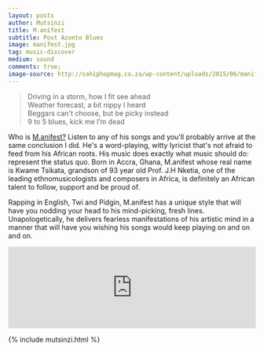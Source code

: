 ```yaml
---
layout: posts
author: Mutsinzi
title: M.anifest
subtitle: Post Azonto Blues
image: manifest.jpg
tag: music-discover
medium: sound
comments: true;
image-source: http://sahiphopmag.co.za/wp-content/uploads/2015/06/manifest.jpg
---
```


> Driving in a storm, how I fit see ahead<br/>
Weather forecast, a bit nippy I heard<br/>
Beggars can't choose, but be picky instead<br/>
9 to 5 blues, kick me I’m dead<br/>

Who is <a href="http://manifestmc.com/">M.anifest?</a> Listen to any of his songs and you'll probably arrive at the same conclusion I did. He's a word-playing, witty lyricist that's not afraid to feed from his African roots. His music does exactly what music should do: represent the status quo. Born in Accra, Ghana, M.anifest whose real name is Kwame Tsikata, grandson of 93 year old Prof. J.H Nketia, one of the leading ethnomusicologists and composers in Africa, is definitely an African talent to follow, support and be proud of.

Rapping in English, Twi and Pidgin, M.anifest has a unique style that will have you nodding your head to his mind-picking, fresh lines. Unapologetically, he delivers fearless manifestations of his artistic mind in a manner that will have you wishing his songs would keep playing on and on and on.

<div class="audio_wrap">
<iframe width="100%" height="166" scrolling="no" frameborder="no" src="https://w.soundcloud.com/player/?url=https%3A//api.soundcloud.com/tracks/118815757&amp;color=ff5500&amp;auto_play=false&amp;hide_related=false&amp;show_comments=true&amp;show_user=true&amp;show_reposts=false"></iframe>
</div>


{% include mutsinzi.html %}
